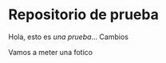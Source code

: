 Repositorio de prueba
=====================
Hola, esto es *una prueba*...
Cambios

Vamos a meter una fotico